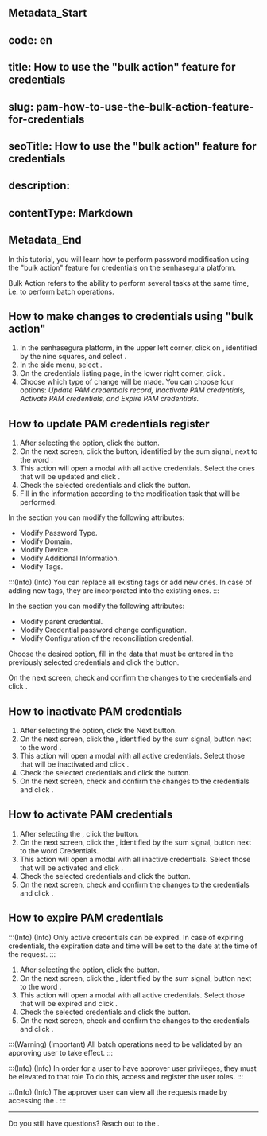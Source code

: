 ## Metadata_Start 
## code: en
## title: How to use the "bulk action" feature for credentials 
## slug: pam-how-to-use-the-bulk-action-feature-for-credentials 
## seoTitle: How to use the "bulk action" feature for credentials 
## description:  
## contentType: Markdown 
## Metadata_End
In this tutorial, you will learn how to perform password modification using the "bulk action" feature for credentials on the senhasegura platform.

Bulk Action refers to the ability to perform several tasks at the same time, i.e. to perform batch operations.

## How to make changes to credentials using "bulk action"

1. In the senhasegura platform, in the upper left corner, click on , identified by the nine squares, and select .
2. In the side menu, select .
3. On the credentials listing page, in the lower right corner, click .
4. Choose which type of change will be made. You can choose four options: *Update PAM credentials record, Inactivate PAM credentials, Activate PAM credentials, and Expire PAM credentials.*

## How to update PAM credentials register

1. After selecting the  option, click the  button.
2. On the next screen, click the  button, identified by the sum signal, next to the word .
3. This action will open a modal with all active credentials. Select the ones that will be updated and click .
4. Check the selected credentials and click the  button.
5. Fill in the information according to the modification task that will be performed.

In the  section you can modify the following attributes:

- Modify Password Type.
- Modify Domain.
- Modify Device.
- Modify Additional Information.
- Modify Tags.

:::(Info) (Info)
You can replace all existing tags or add new ones. In case of adding new tags, they are incorporated into the existing ones.
:::

In the  section you can modify the following attributes:

- Modify parent credential.
- Modify Credential password change configuration.
- Modify Configuration of the reconciliation credential.

Choose the desired option, fill in the data that must be entered in the previously selected credentials and click the  button.

On the next screen, check and confirm the changes to the credentials and click .

## How to inactivate PAM credentials

1. After selecting the  option, click the Next button.
2. On the next screen, click the , identified by the sum signal, button next to the word .
3. This action will open a modal with all active credentials. Select those that will be inactivated and click .
4. Check the selected credentials and click the  button.
5. On the next screen, check and confirm the changes to the credentials and click .

## How to activate PAM credentials

1. After selecting the , click the  button.
2. On the next screen, click the , identified by the sum signal, button next to the word Credentials.
3. This action will open a modal with all inactive credentials. Select those that will be activated and click .
4. Check the selected credentials and click the  button.
5. On the next screen, check and confirm the changes to the credentials and click .

## How to expire PAM credentials

:::(Info) (Info)
Only active credentials can be expired.
In case of expiring credentials, the expiration date and time will be set to the date at the time of the request.
:::

1. After selecting the  option, click the  button.
2. On the next screen, click the , identified by the sum signal, button next to the word .
3. This action will open a modal with all active credentials. Select those that will be expired and click .
4. Check the selected credentials and click the  button.
5. On the next screen, check and confirm the changes to the credentials and click .

:::(Warning) (Important)
All batch operations need to be validated by an approving user to take effect.
:::

:::(Info) (Info)
In order for a user to have approver user privileges, they must be elevated to that role To do this, access  and register the user roles.
:::

:::(Info) (Info)
The approver user can view all the requests made by accessing the .
:::

***

Do you still have questions? Reach out to the .
